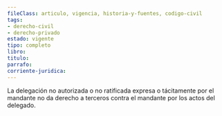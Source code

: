 ```yaml
---
fileClass: articulo, vigencia, historia-y-fuentes, codigo-civil
tags:
- derecho-civil
- derecho-privado
estado: vigente
tipo: completo
libro:
titulo:
parrafo:
corriente-juridica:
---
```

La delegación no autorizada o no ratificada expresa o tácitamente por el mandante no da derecho a terceros contra el mandante por los actos del delegado.